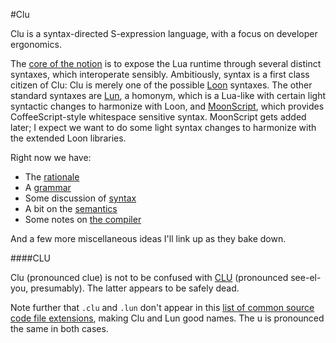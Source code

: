 #Clu

Clu is a syntax-directed S-expression language, with a focus on developer ergonomics. 

The [core of the notion](precepts.md) is to expose the Lua runtime through several distinct syntaxes, which interoperate sensibly. Ambitiously, syntax is a first class citizen of Clu: Clu is merely one of the possible [Loon](../Loon.md) syntaxes. The other standard syntaxes are [Lun](../lun.md), a homonym, which is a Lua-like with certain light syntactic changes to harmonize with Loon, and [MoonScript](http://moonscript.org/), which provides CoffeeScript-style whitespace sensitive syntax. MoonScript gets added later; I expect we want to do some light syntax changes to harmonize with the extended Loon libraries. 

Right now we have:

- The [rationale](Rationale.md)
- A [grammar](Grammar.md)
- Some discussion of [syntax](syntax.md)
- A bit on the [semantics](semantics.md)
- Some notes on [the compiler](compiling.md)

And a few more miscellaneous ideas I'll link up as they bake down. 


####CLU

Clu (pronounced clue) is not to be confused with [CLU](http://en.wikipedia.org/wiki/CLU_%28programming_language%29) (pronounced see-el-you, presumably). The latter appears to be safely dead. 

Note further that `.clu` and `.lun` don't appear in this [list of common source code file extensions](http://www.file-extensions.org/filetype/extension/name/source-code-and-script-files), making Clu and Lun good names. The u is pronounced the same in both cases. 
